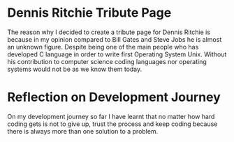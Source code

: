 # Dennis Ritchie Tribute Page

The reason why I decided to create a tribute page for Dennis Ritchie is because in my opinion compared to Bill Gates and Steve Jobs he is almost an unknown figure.  Despite being one of the main people who has developed C language in order to write first Operating System Unix.  Without his contribution to computer science coding languages nor operating systems would not be as we know them today.

# Reflection on Development Journey

On my development journey so far I have learnt that no matter how hard coding gets is not to give up, trust the process and keep coding because there is always more than one solution to a problem.